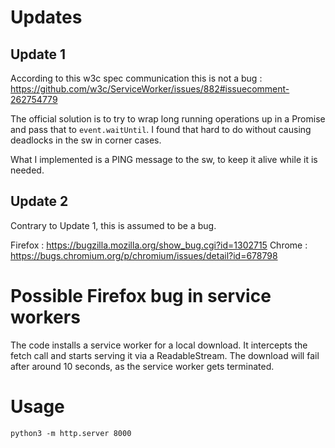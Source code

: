 # Updates
## Update 1
According to this w3c spec communication this is not a bug : https://github.com/w3c/ServiceWorker/issues/882#issuecomment-262754779

The official solution is to try to wrap long running operations up in a Promise and pass that to `event.waitUntil`. I found that hard to do without causing deadlocks in the sw in corner cases.

What I implemented is a PING message to the sw, to keep it alive while it is needed.

## Update 2
Contrary to Update 1, this is assumed to be a bug.

Firefox : https://bugzilla.mozilla.org/show_bug.cgi?id=1302715
Chrome : https://bugs.chromium.org/p/chromium/issues/detail?id=678798

# Possible Firefox bug in service workers
The code installs a service worker for a local download. It intercepts the fetch call and starts serving it via a ReadableStream. The download will fail after around 10 seconds, as the service worker gets terminated.

# Usage
```
python3 -m http.server 8000
```


